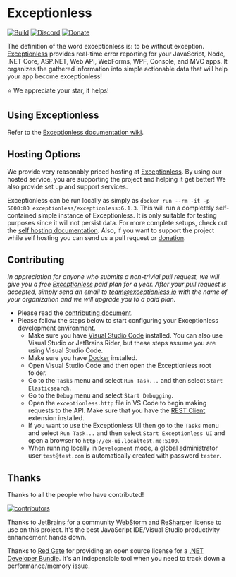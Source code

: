 # Exceptionless
[![Build](https://github.com/exceptionless/Exceptionless/workflows/Build/badge.svg)](https://github.com/exceptionless/Exceptionless/actions)
[![Discord](https://img.shields.io/discord/715744504891703319)](https://discord.gg/6HxgFCx)
[![Donate](https://img.shields.io/badge/donorbox-donate-blue.svg)](https://donorbox.org/exceptionless?recurring=true)

The definition of the word exceptionless is: to be without exception. [Exceptionless](http://exceptionless.com) provides real-time error reporting for your JavaScript, Node, .NET Core, ASP.NET, Web API, WebForms, WPF, Console, and MVC apps. It organizes the gathered information into simple actionable data that will help your app become exceptionless!

⭐️ We appreciate your star, it helps!

## Using Exceptionless
Refer to the [Exceptionless documentation wiki](https://github.com/exceptionless/Exceptionless/wiki/Getting-Started).

## Hosting Options
We provide very reasonably priced hosting at [Exceptionless](http://exceptionless.com). By using our hosted service, you are supporting the project and helping it get better! We also provide set up and support services.

Exceptionless can be run locally as simply as `docker run --rm -it -p 5000:80 exceptionless/exceptionless:6.1.3`. This will run a completely self-contained simple instance of Exceptionless. It is only suitable for testing purposes since it will not persist data. For more complete setups, check out the [self hosting documentation](https://github.com/exceptionless/Exceptionless/wiki/Self-Hosting). Also, if you want to support the project while self hosting you can send us a pull request or [donation](https://donorbox.org/exceptionless?recurring=true).

## Contributing
_In appreciation for anyone who submits a non-trivial pull request, we will give you a free [Exceptionless](http://exceptionless.com) paid plan for a year. After your pull request is accepted, simply send an email to team@exceptionless.io with the name of your organization and we will upgrade you to a paid plan._

- Please read the [contributing document](https://github.com/exceptionless/Exceptionless/blob/master/CONTRIBUTING.md).
- Please follow the steps below to start configuring your Exceptionless development environment.
  - Make sure you have [Visual Studio Code](https://code.visualstudio.com) installed. You can also use Visual Studio or JetBrains Rider, but these steps assume you are using Visual Studio Code.
  - Make sure you have [Docker](https://www.docker.com/get-docker) installed.
  - Open Visual Studio Code and then open the Exceptionless root folder.
  - Go to the `Tasks` menu and select `Run Task...` and then select `Start Elasticsearch`.
  - Go to the `Debug` menu and select `Start Debugging`.
  - Open the `exceptionless.http` file in VS Code to begin making requests to the API. Make sure that you have the [REST Client](https://marketplace.visualstudio.com/items?itemName=humao.rest-client) extension installed.
  - If you want to use the Exceptionless UI then go to the `Tasks` menu and select `Run Task...` and then select `Start Exceptionless UI` and open a browser to `http://ex-ui.localtest.me:5100`.
  - When running locally in `Development` mode, a global administrator user `test@test.com` is automatically created with password `tester`.

## Thanks

Thanks to all the people who have contributed!

[![contributors](https://contributors-img.web.app/image?repo=exceptionless/exceptionless)](https://github.com/exceptionless/exceptionless/graphs/contributors)

Thanks to [JetBrains](http://jetbrains.com) for a community [WebStorm](https://www.jetbrains.com/webstorm/) and [ReSharper](https://www.jetbrains.com/resharper/) license to use on this project. It's the best JavaScript IDE/Visual Studio productivity enhancement hands down.

Thanks to [Red Gate](http://www.red-gate.com) for providing an open source license for a [.NET Developer Bundle](http://www.red-gate.com/products/dotnet-development/). It's an indepensible tool when you need to track down a performance/memory issue.
